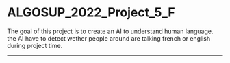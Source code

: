 # ALGOSUP_2022_Project_5_F

The goal of this project is to create an AI to understand human language. the AI have to detect wether people around are talking french or english during project time.

<hr>

